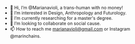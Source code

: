 - 👋 Hi, I’m @Marianavioli, a trans-human with no money!
- 👀 I’m interested in Design, Anthropology and Futurology.
- 🌱 I’m currently researching for a master's degree.
- 💞️ I’m looking to collaborate on social cause.
- 📫 How to reach me marianavioli@gmail.com or Instagram @marinchains.
